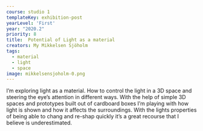 ```yaml
---
course: studio 1
templateKey: exhibition-post
yearLevel: 'First'
year: "2020.2"
priority: 8
title:  Potential of Light as a material
creators: My Mikkelsen Sjöholm
tags:
  - material
  - light
  - space
image: mikkelsensjoholm-0.png
---
```


I’m exploring light as a material. How to control the light in a 3D space and steering the eye’s attention in different ways. With the help of simple 3D spaces and prototypes built out of cardboard boxes I’m playing with how light is shown and how it affects the surroundings. With the lights properties of being able to chang and re-shap quickly it’s a great recourse that I believe is underestimated. 
